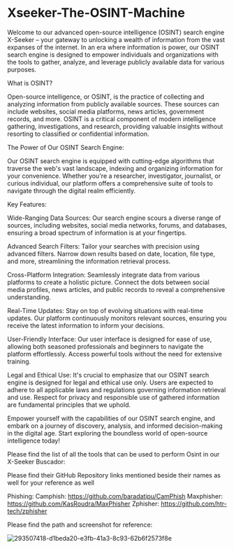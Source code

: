# Xseeker-The-OSINT-Machine
Welcome to our advanced open-source intelligence (OSINT) search engine X-Seeker – your gateway to unlocking a wealth of information from the vast expanses of the internet. In an era where information is power, our OSINT search engine is designed to empower individuals and organizations with the tools to gather, analyze, and leverage publicly available data for various purposes.

What is OSINT?

Open-source intelligence, or OSINT, is the practice of collecting and analyzing information from publicly available sources. These sources can include websites, social media platforms, news articles, government records, and more. OSINT is a critical component of modern intelligence gathering, investigations, and research, providing valuable insights without resorting to classified or confidential information.

The Power of Our OSINT Search Engine:

Our OSINT search engine is equipped with cutting-edge algorithms that traverse the web's vast landscape, indexing and organizing information for your convenience. Whether you're a researcher, investigator, journalist, or curious individual, our platform offers a comprehensive suite of tools to navigate through the digital realm efficiently.

Key Features:

Wide-Ranging Data Sources: Our search engine scours a diverse range of sources, including websites, social media networks, forums, and databases, ensuring a broad spectrum of information is at your fingertips.

Advanced Search Filters: Tailor your searches with precision using advanced filters. Narrow down results based on date, location, file type, and more, streamlining the information retrieval process.

Cross-Platform Integration: Seamlessly integrate data from various platforms to create a holistic picture. Connect the dots between social media profiles, news articles, and public records to reveal a comprehensive understanding.

Real-Time Updates: Stay on top of evolving situations with real-time updates. Our platform continuously monitors relevant sources, ensuring you receive the latest information to inform your decisions.

User-Friendly Interface: Our user interface is designed for ease of use, allowing both seasoned professionals and beginners to navigate the platform effortlessly. Access powerful tools without the need for extensive training.

Legal and Ethical Use: It's crucial to emphasize that our OSINT search engine is designed for legal and ethical use only. Users are expected to adhere to all applicable laws and regulations governing information retrieval and use. Respect for privacy and responsible use of gathered information are fundamental principles that we uphold.

Empower yourself with the capabilities of our OSINT search engine, and embark on a journey of discovery, analysis, and informed decision-making in the digital age. Start exploring the boundless world of open-source intelligence today!

Please find the list of all the tools that can be used to perform Osint in our X-Seeker Buscador:

Please find their GitHub Repository links mentioned beside their names as well for your reference as well

Phishing:
Camphish: https://github.com/baradatipu/CamPhish
Maxphisher: https://github.com/KasRoudra/MaxPhisher
Zphisher: https://github.com/htr-tech/zphisher

Please find the path and screenshot for reference:
    
![293507418-d1beda20-e3fb-41a3-8c93-62b6f2573f8e](https://github.com/Furqan74/Xseeker-The-OSINT-Machine/assets/54634690/b6c62502-a933-4202-abae-230f3e0ef604)
